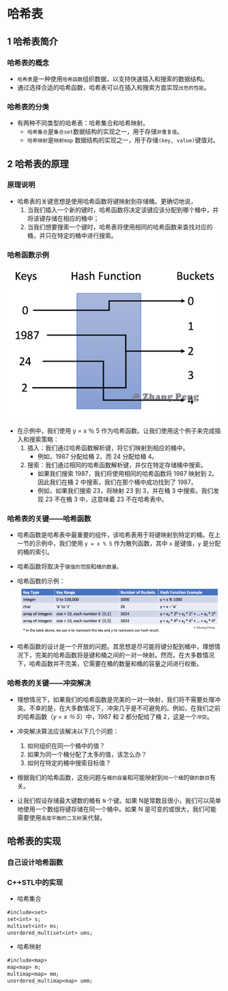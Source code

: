 # 哈希表


## 1 哈希表简介

### 哈希表的概念
* `哈希表`是一种使用`哈希函数`组织数据，以支持快速插入和搜索的数据结构。
* 通过选择合适的哈希函数，哈希表可以在插入和搜索方面实现`出色的性能`。

### 哈希表的分类
* 有两种不同类型的哈希表：哈希集合和哈希映射。
  - `哈希集合`是`集合set`数据结构的实现之一，用于存储`非重复值`。
  - `哈希映射`是`映射map` 数据结构的实现之一，用于存储`(key, value)`键值对。



## 2 哈希表的原理

### 原理说明
* 哈希表的关键思想是使用哈希函数将键映射到存储桶。更确切地说，
  1. 当我们插入一个新的键时，哈希函数将决定该键应该分配到哪个桶中，并将该键存储在相应的桶中；
  2. 当我们想要搜索一个键时，哈希表将使用相同的哈希函数来查找对应的桶，并只在特定的桶中进行搜索。

### 哈希函数示例

![](2021-03-13-12-51-08.png)

* 在示例中，我们使用 y = x ％ 5 作为哈希函数。让我们使用这个例子来完成插入和搜索策略：
   1. 插入：我们通过哈希函数解析键，将它们映射到相应的桶中。
      - 例如，1987 分配给桶 2，而 24 分配给桶 4。
   2. 搜索：我们通过相同的哈希函数解析键，并仅在特定存储桶中搜索。
      - 如果我们搜索 1987，我们将使用相同的哈希函数将 1987 映射到 2。因此我们在桶 2 中搜索，我们在那个桶中成功找到了 1987。
      - 例如，如果我们搜索 23，将映射 23 到 3，并在桶 3 中搜索。我们发现 23 不在桶 3 中，这意味着 23 不在哈希表中。

### 哈希表的关键——哈希函数

* 哈希函数是哈希表中最重要的组件，该哈希表用于将键映射到特定的桶。在上一节的示例中，我们使用 `y = x % 5` 作为散列函数，其中 `x` 是键值，`y` 是分配的桶的索引。

* 哈希函数将取决于`键值的范围`和`桶的数量。`

* 哈希函数的示例：
![](2021-03-13-12-53-35.png)

* 哈希函数的设计是一个开放的问题。其思想是尽可能将键分配到桶中，理想情况下，完美的哈希函数将是键和桶之间的一对一映射。然而，在大多数情况下，哈希函数并不完美，它需要在桶的数量和桶的容量之间进行权衡。

### 哈希表的关键——冲突解决

* 理想情况下，如果我们的哈希函数是完美的一对一映射，我们将不需要处理冲突。不幸的是，在大多数情况下，冲突几乎是不可避免的。例如，在我们之前的哈希函数（_y = x ％ 5_）中，1987 和 2 都分配给了桶 2，这是一个`冲突`。

* 冲突解决算法应该解决以下几个问题：
  1. 如何组织在同一个桶中的值？
  2. 如果为同一个桶分配了太多的值，该怎么办？
  3. 如何在特定的桶中搜索目标值？

* 根据我们的哈希函数，这些问题与`桶的容量`和可能映射到`同一个桶`的`键的数目`有关。

* 让我们假设存储最大键数的桶有 `N` 个键。如果 N是常数且很小，我们可以简单地使用一个数组将键存储在同一个桶中。如果 N 是可变的或很大，我们可能需要使用`高度平衡的二叉树`来代替。


## 哈希表的实现

### 自己设计哈希函数


### C++STL中的实现

* 哈希集合

```
#include<set>
set<int> s;
multiset<int> ms;
unordered_multiset<int> ums;
```
* 哈希映射

```
#include<map>
map<map> m;
multimap<map> mm;
unordered_multimap<map> umm;
```